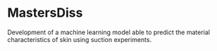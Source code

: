 # MastersDiss
Development of a machine learning model able to predict the material characteristics of skin using suction experiments.
